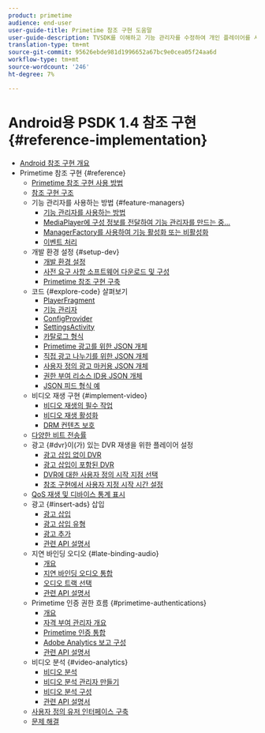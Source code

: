 ```yaml
---
product: primetime
audience: end-user
user-guide-title: Primetime 참조 구현 도움말
user-guide-description: TVSDK를 이해하고 기능 관리자를 수정하여 개인 플레이어를 사용자 정의할 수 있습니다.
translation-type: tm+mt
source-git-commit: 95626ebde981d1996652a67bc9e0cea05f24aa6d
workflow-type: tm+mt
source-wordcount: '246'
ht-degree: 7%

---
```



# Android용 PSDK 1.4 참조 구현 {#reference-implementation}

+ [Android 참조 구현 개요](home.md)
+ Primetime 참조 구현 {#reference}
   + [Primetime 참조 구현 사용 방법](ref-implementation/how-to-use-ref-player.md)
   + [참조 구현 구조](ref-implementation/ref-player-structure.md)
   + 기능 관리자를 사용하는 방법 {#feature-managers}
      + [기능 관리자를 사용하는 방법](ref-implementation/using-feature-managers/how-to-use-feature-managers.md)
      + [MediaPlayer에 구성 정보를 전달하여 기능 관리자를 만드는 중...](ref-implementation/using-feature-managers/creating-feature-managers.md)
      + [ManagerFactory를 사용하여 기능 활성화 또는 비활성화](ref-implementation/using-feature-managers/turning-features-on-off.md)
      + [이벤트 처리](ref-implementation/using-feature-managers/handling-events.md)
   + 개발 환경 설정 {#setup-dev}
      + [개발 환경 설정](set-up-dev-environment/set-up-dev-environment-overview.md)
      + [사전 요구 사항 소프트웨어 다운로드 및 구성](set-up-dev-environment/download-prereqs-android.md)
      + [Primetime 참조 구현 구축](set-up-dev-environment/install-the-ref-player-project.md)
   + 코드 {#explore-code} 살펴보기
      + [PlayerFragment](set-up-dev-environment/exploring-code/player-fragment.md)
      + [기능 관리자](set-up-dev-environment/exploring-code/about-psdk-feature-managers.md)
      + [ConfigProvider](set-up-dev-environment/exploring-code/config-provider.md)
      + [SettingsActivity](set-up-dev-environment/exploring-code/settings-activity.md)
      + [카탈로그 형식](set-up-dev-environment/exploring-code/catalog-format.md)
      + [Primetime 광고를 위한 JSON 개체](set-up-dev-environment/exploring-code/json-pt-ads.md)
      + [직접 광고 나누기를 위한 JSON 개체](set-up-dev-environment/exploring-code/json-direct-ad-breaks.md)
      + [사용자 정의 광고 마커용 JSON 개체](set-up-dev-environment/exploring-code/json-custom-ad-markers.md)
      + [권한 부여 리소스 ID용 JSON 개체](set-up-dev-environment/exploring-code/json-entitlement-resource-id.md)
      + [JSON 피드 형식 예](set-up-dev-environment/exploring-code/example-json-feed-format.md)
   + 비디오 재생 구현 {#implement-video}
      + [비디오 재생의 필수 작업](implement-video-playback/video-playback.md)
      + [비디오 재생 활성화](implement-video-playback/enable-video-playback.md)
      + [DRM 컨텐츠 보호](implement-video-playback/content-protection.md)
   + [다양한 비트 전송률](implement-video-playback/mbr.md)
   + 광고 {#dvr}이(가) 있는 DVR 재생을 위한 플레이어 설정
      + [광고 삽입 없이 DVR](implement-video-playback/dvr/dvr-without-ad-insertion.md)
      + [광고 삽입이 포함된 DVR](implement-video-playback/dvr/dvr-with-ad-insertion.md)
      + [DVR에 대한 사용자 정의 시작 지점 선택](implement-video-playback/dvr/dvr-custom-start-point.md)
      + [참조 구현에서 사용자 지정 시작 시간 설정](implement-video-playback/dvr/set-custom-start-time-dvr.md)
   + [QoS 재생 및 디바이스 통계 표시](implement-video-playback/qos-statistics.md)
   + 광고 {#insert-ads} 삽입
      + [광고 삽입](insert-ads/ad-insertion.md)
      + [광고 삽입 유형](insert-ads/ad-insertion-types.md)
      + [광고 추가](insert-ads/add-advertising.md)
      + [관련 API 설명서](insert-ads/aps-callbacks-ad-insertion.md)
   + 지연 바인딩 오디오 {#late-binding-audio}
      + [개요](late-binding-audio/late-binding-audio-overview.md)
      + [지연 바인딩 오디오 통합](late-binding-audio/aa-enable.md)
      + [오디오 트랙 선택](late-binding-audio/select-audio-tracks.md)
      + [관련 API 설명서](late-binding-audio/aa-api-callbacks.md)
   + Primetime 인증 권한 흐름 {#primetime-authentications}
      + [개요](paytvpass-entitlement/paytvpass-entitlement-overview.md)
      + [자격 부여 관리자 개요](paytvpass-entitlement/entitlement-overvivew.md)
      + [Primetime 인증 통합](paytvpass-entitlement/integrate-pass.md)
      + [Adobe Analytics 보고 구성](paytvpass-entitlement/pass-analytics-setup.md)
      + [관련 API 설명서](paytvpass-entitlement/pass-apis-callbacks.md)
   + 비디오 분석 {#video-analytics}
      + [비디오 분석](video-analytics/video-analytics-overview.md)
      + [비디오 분석 관리자 만들기](video-analytics/create-video-analytics-manager.md)
      + [비디오 분석 구성](video-analytics/configure-video-analytics-manager.md)
      + [관련 API 설명서](video-analytics/va-apis-callbacks.md)
   + [사용자 정의 유저 인터페이스 구축](build-custom-ui.md)
   + [문제 해결](troubleshooting.md)
